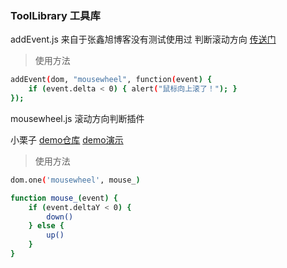 ### ToolLibrary 工具库

addEvent.js  来自于张鑫旭博客没有测试使用过 判断滚动方向 [传送门](http://www.zhangxinxu.com/wordpress/2013/04/js-mousewheel-dommousescroll-event/)

> 使用方法
``` bash
addEvent(dom, "mousewheel", function(event) {
    if (event.delta < 0) { alert("鼠标向上滚了！"); }
});
```

mousewheel.js 滚动方向判断插件

小栗子 [demo仓库](https://github.com/xiaotiandada/Case/tree/master/fullscreenscroll) [demo演示](https://xiaotiandada.github.io/Case/fullscreenscroll/)

> 使用方法
``` bash
dom.one('mousewheel', mouse_)

function mouse_(event) {
    if (event.deltaY < 0) {
        down()
    } else {
        up()
    }
}
```
